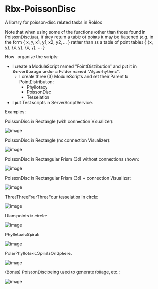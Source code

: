 # Rbx-PoissonDisc
A library for poisson-disc related tasks in Roblox

Note that when using some of the functions (other than those found in PoissonDisc.lua), if they return a table of points it may be flattened
(e.g. in the form { x, y, x1, y1, x2, y2, ... } rather than as a table of point tables { {x, y}, {x, y}, {x, y}, ... }

How I organize the scripts:

- I create a ModuleScript named "PointDistribution" and put it in ServerStorage under a Folder named "Algaerhythms".
  - I create three (3) ModuleScripts and set their Parent to PointDistribution:
    - Phyllotaxy
    - PoissonDisc
    - Tesselation
- I put Test scripts in ServerScriptService.

Examples:

PoissonDisc in Rectangle (with connection Visualizer):

![image](https://github.com/loamtor/Rbx-PoissonDisc/assets/118779491/b13a7846-7eb0-41ec-bd5f-05d109285d03)

PoissonDisc in Rectangle (no connection Visualizer):

![image](https://github.com/loamtor/Rbx-PoissonDisc/assets/118779491/e4422cd8-9ba9-474a-8e78-ef9b1d2380b8)


PoissonDisc in Rectangular Prism (3d) without connections shown:

![image](https://github.com/loamtor/Rbx-PoissonDisc/assets/118779491/2d5c0fe5-6a7c-4503-8d43-a11e93db0295)

PoissonDisc in Rectangular Prism (3d) + connection Visualizer:

![image](https://github.com/loamtor/Rbx-PoissonDisc/assets/118779491/f8ec8f8a-b8b6-4b42-a948-bd73ca8607b4)

ThreeThreeFourThreeFour tesselation in circle:

![image](https://github.com/loamtor/Rbx-PoissonDisc/assets/118779491/89dee326-b6f2-4707-bfe5-a58679f8858a)

Ulam points in circle:

![image](https://github.com/loamtor/Rbx-PoissonDisc/assets/118779491/e1618bb2-7c51-4a52-bf7f-f12d48d3cef4)

PhyllotaxicSpiral:

![image](https://github.com/loamtor/Rbx-PoissonDisc/assets/118779491/a72c1833-c996-4db9-bdf8-f31e07b4fe13)

PolarPhyllotaxicSpiralsOnSphere:

![image](https://github.com/loamtor/Rbx-PoissonDisc/assets/118779491/7c31f9a1-487a-41a4-8e87-b4d2f634a77e)

(Bonus) PoissonDisc being used to generate foliage, etc.:

![image](https://github.com/loamtor/Rbx-PoissonDisc/assets/118779491/1227d3d0-1be0-4a71-9ced-a01839a6db12)
